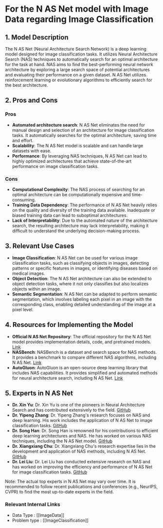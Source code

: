 # For the N AS Net model with Image Data regarding Image Classification

## 1. Model Description
The N AS Net (Neural Architecture Search Network) is a deep learning model designed for image classification tasks. It utilizes Neural Architecture Search (NAS) techniques to automatically search for an optimal architecture for the task at hand. NAS aims to find the best-performing neural network architecture by exploring a large search space of potential architectures and evaluating their performance on a given dataset. N AS Net utilizes reinforcement learning or evolutionary algorithms to efficiently search for the best architecture.

## 2. Pros and Cons
### Pros
- **Automated architecture search**: N AS Net eliminates the need for manual design and selection of an architecture for image classification tasks. It automatically searches for the optimal architecture, saving time and effort.
- **Scalability**: The N AS Net model is scalable and can handle large datasets with ease.
- **Performance**: By leveraging NAS techniques, N AS Net can lead to highly optimized architectures that achieve state-of-the-art performance on image classification tasks.

### Cons
- **Computational Complexity**: The NAS process of searching for an optimal architecture can be computationally expensive and time-consuming.
- **Training Data Dependency**: The performance of N AS Net heavily relies on the quality and diversity of the training data available. Inadequate or biased training data can lead to suboptimal architectures.
- **Lack of Interpretability**: Due to the automated nature of the architecture search, the resulting architecture may lack interpretability, making it difficult to understand the underlying decision-making process.

## 3. Relevant Use Cases
- **Image Classification**: N AS Net can be used for various image classification tasks, such as classifying objects in images, detecting patterns or specific features in images, or identifying diseases based on medical images.
- **Object Detection**: The N AS Net architecture can also be extended to object detection tasks, where it not only classifies but also localizes objects within an image.
- **Semantic Segmentation**: N AS Net can be adapted to perform semantic segmentation, which involves labeling each pixel in an image with the corresponding class, enabling detailed understanding of the image at a pixel level.

## 4. Resources for Implementing the Model
- **Official N AS Net Repository**: The official repository for the N AS Net model provides implementation details, code, and pretrained models. [Link](https://github.com/D-X-Y/NAS-Projects)
- **NASBench**: NASBench is a dataset and search space for NAS methods. It provides a benchmark to compare different NAS algorithms, including N AS Net. [Link](https://github.com/google-research/nasbench)
- **AutoGluon**: AutoGluon is an open-source deep learning library that includes NAS capabilities. It provides simplified and automated methods for neural architecture search, including N AS Net. [Link](https://github.com/awslabs/autogluon)

## 5. Experts in N AS Net
- **Dr. Xin Yu**: Dr. Xin Yu is one of the pioneers in Neural Architecture Search and has contributed extensively to the field. [GitHub](https://github.com/melodyguan/enas)
- **Dr. Yipeng Zhang**: Dr. Yipeng Zhang's research focuses on NAS and deep learning. His work includes the application of N AS Net to image classification tasks. [GitHub](https://github.com/D-X-Y)
- **Dr. Song Han**: Dr. Song Han is renowned for his contributions to efficient deep learning architectures and NAS. He has worked on various NAS techniques, including the N AS Net model. [GitHub](https://github.com/QuarkChan)
- **Dr. Xiangxiang Chu**: Dr. Xiangxiang Chu's research expertise lies in the development and application of NAS methods, including N AS Net. [GitHub](https://github.com/huawei-noah)
- **Dr. Lei Liu**: Dr. Lei Liu has conducted extensive research on NAS and has worked on improving the efficiency and performance of N AS Net for image classification tasks. [GitHub](https://github.com/xabuonn)

Note: The actual top experts in N AS Net may vary over time. It is recommended to follow recent publications and conferences (e.g., NeurIPS, CVPR) to find the most up-to-date experts in the field.


 ### Relevant Internal Links
- Data Type : [[ImageData]]
- Problem type : [[ImageClassification]]
